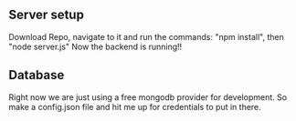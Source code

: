 ## Server setup
Download Repo, navigate to it and run the commands: "npm install", then "node server.js"
Now the backend is running!!

## Database
Right now we are just using a free mongodb provider for development. So make a config.json file and hit me up for credentials to put in there.
